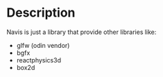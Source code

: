 # Description

Navis is just a library that provide other libraries like:
- glfw (odin vendor)
- bgfx
- reactphysics3d
- box2d
